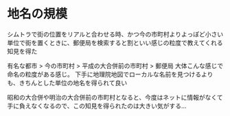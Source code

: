 # 地名の規模

シムトラで街の位置をリアルと合わせる時、かつ今の市町村よりよっぽど小さい単位で街を置くときに、郵便局を検索すると割といい感じの粒度で教えてくれる知見を得た

有名な都市 > 今の市町村 > 平成の大合併前の市町村 > 郵便局
大体こんな感じで命名の粒度がある感じ。
下手に地理院地図でローカルな名前を見つけるよりも、きちんとした単位の地名を得られて良い

昭和の大合併や明治の大合併前の市町村となると、今度はネットに情報がなくて手に負えなくなるので、この知見を得られたのは大きい気がする...